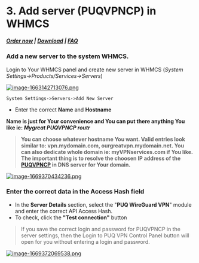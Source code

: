 # 3. Add server (PUQVPNCP) in WHMCS

#####  [Order now](https://panel.puqcloud.com/index.php?rp=/store/whmcs-module-wireguard-vpn) | [Download](https://download.puqcloud.com/WHMCS/servers/PUQ_WHMCS-WireGuard-VPN/) | [FAQ](https://faq.puqcloud.com/)

### Add a new server to the system WHMCS.

Login to Your WHMCS panel and create new server in WHMCS (*System Settings-&gt;Products/Services-&gt;Servers*)

[![image-1663142713076.png](https://doc.puq.info/uploads/images/gallery/2022-09/scaled-1680-/image-1663142713076.png)](https://doc.puq.info/uploads/images/gallery/2022-09/image-1663142713076.png)

```
System Settings->Servers->Add New Server
```

- Enter the correct **Name** and **Hostname**

**Name is just for Your convenience and You can put there anything You like ie: *Mygreat PUQVPNCP routr***

>**You can choose whatever hostname You want. Valid entries look similar to: vpn.mydomain.com, ourgreatvpn.mydomain.net. You can also dedicate whole domain ie: myVPNservices.com if You like. The important thing is to resolve the choosen IP address of the [PUQVPNCP](https://doc.puq.info/books/puqvpncp/page/description) in DNS server for Your domain.** 

[![image-1669370434236.png](https://doc.puq.info/uploads/images/gallery/2022-11/scaled-1680-/image-1669370434236.png)](https://doc.puq.info/uploads/images/gallery/2022-11/image-1669370434236.png)

### Enter the correct data in the Access Hash field  
  


- In the **Server Details** section, select the "**PUQ WireGuard VPN**" module and enter the correct API Access Hash.
- To check, click the **"Test connection"** button

>If you save the correct login and password for PUQVPNCP in the server settings, then the Login to PUQ VPN Control Panel button will open for you without entering a login and password.

[![image-1669372069538.png](https://doc.puq.info/uploads/images/gallery/2022-11/scaled-1680-/image-1669372069538.png)](https://doc.puq.info/uploads/images/gallery/2022-11/image-1669372069538.png)
